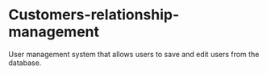 # Customers-relationship-management
User management system that allows users to save and edit users from the database.
